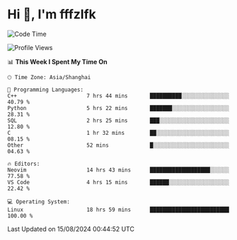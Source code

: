 # Hi 👋, I'm fffzlfk

<!--START_SECTION:waka-->
![Code Time](http://img.shields.io/badge/Code%20Time-902%20hrs%203%20mins-blue)

![Profile Views](http://img.shields.io/badge/Profile%20Views-0-blue)

📊 **This Week I Spent My Time On** 

```text
🕑︎ Time Zone: Asia/Shanghai

💬 Programming Languages: 
C++                      7 hrs 44 mins       ██████████░░░░░░░░░░░░░░░   40.79 % 
Python                   5 hrs 22 mins       ███████░░░░░░░░░░░░░░░░░░   28.31 % 
SQL                      2 hrs 25 mins       ███░░░░░░░░░░░░░░░░░░░░░░   12.80 % 
C                        1 hr 32 mins        ██░░░░░░░░░░░░░░░░░░░░░░░   08.15 % 
Other                    52 mins             █░░░░░░░░░░░░░░░░░░░░░░░░   04.63 % 

🔥 Editors: 
Neovim                   14 hrs 43 mins      ███████████████████░░░░░░   77.58 % 
VS Code                  4 hrs 15 mins       ██████░░░░░░░░░░░░░░░░░░░   22.42 % 

💻 Operating System: 
Linux                    18 hrs 59 mins      █████████████████████████   100.00 % 
```


 Last Updated on 15/08/2024 00:44:52 UTC
<!--END_SECTION:waka-->
